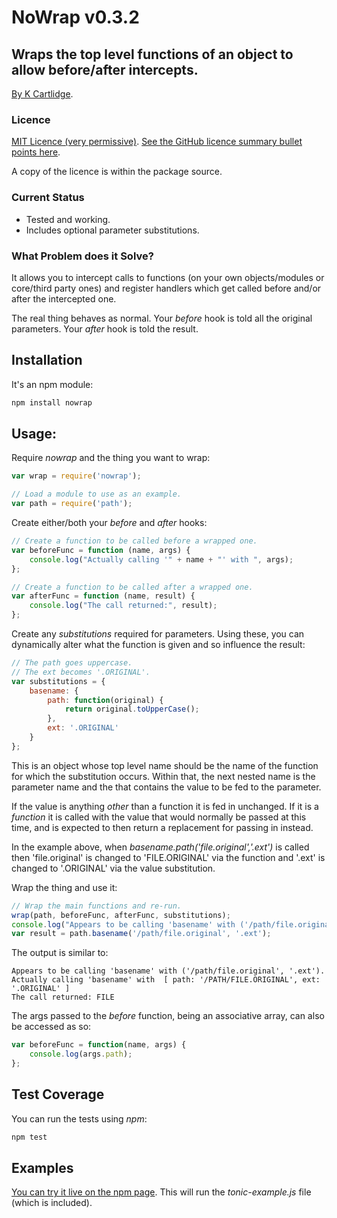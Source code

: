 # NoWrap v0.3.2
## Wraps the top level functions of an object to allow before/after intercepts.

[By K Cartlidge](http://www.kcartlidge.com).

### Licence

[MIT Licence (very permissive)](http://opensource.org/licenses/MIT).
[See the GitHub licence summary bullet points here](http://choosealicense.com/licenses/mit/).

A copy of the licence is within the package source.

### Current Status

* Tested and working.
* Includes optional parameter substitutions.

### What Problem does it Solve?

It allows you to intercept calls to functions (on your own objects/modules
or core/third party ones) and register handlers which get called before
and/or after the intercepted one.

The real thing behaves as normal. Your *before* hook is told all the original
parameters. Your *after* hook is told the result.

## Installation

It's an npm module:

``` sh
npm install nowrap
```

## Usage:

Require *nowrap* and the thing you want to wrap:

``` javascript
var wrap = require('nowrap');

// Load a module to use as an example.
var path = require('path');
```

Create either/both your *before* and *after* hooks:

``` javascript
// Create a function to be called before a wrapped one.
var beforeFunc = function (name, args) {
	console.log("Actually calling '" + name + "' with ", args);
};

// Create a function to be called after a wrapped one.
var afterFunc = function (name, result) {
	console.log("The call returned:", result);
};
```

Create any *substitutions* required for parameters.
Using these, you can dynamically alter what the function
is given and so influence the result:

``` javascript
// The path goes uppercase.
// The ext becomes '.ORIGINAL'.
var substitutions = {
	basename: {
		path: function(original) {
			return original.toUpperCase();
		},
		ext: '.ORIGINAL'
	}
};
```
This is an object whose top level name should be the name
of the function for which the substitution occurs. Within
that, the next nested name is the parameter name and the
that contains the value to be fed to the parameter.

If the value is anything *other* than a function it is fed
in unchanged. If it is a *function* it is called with the value
that would normally be passed at this time, and is expected to
then return a replacement for passing in instead.

In the example above, when *basename.path('file.original','.ext')* is called
then 'file.original' is changed to 'FILE.ORIGINAL' via the function and '.ext' is changed
to '.ORIGINAL' via the value substitution.

Wrap the thing and use it:

``` javascript
// Wrap the main functions and re-run.
wrap(path, beforeFunc, afterFunc, substitutions);
console.log("Appears to be calling 'basename' with ('/path/file.original', '.ext').");
var result = path.basename('/path/file.original', '.ext');
```

The output is similar to:

	Appears to be calling 'basename' with ('/path/file.original', '.ext').
	Actually calling 'basename' with  [ path: '/PATH/FILE.ORIGINAL', ext: '.ORIGINAL' ]
	The call returned: FILE

The args passed to the *before* function, being an associative
array, can also be accessed as so:

``` javascript
var beforeFunc = function(name, args) {
	console.log(args.path);
};
```

## Test Coverage

You can run the tests using *npm*:

``` sh
npm test
```

## Examples

[You can try it live on the npm page](https://www.npmjs.com/package/nowrap).
This will run the *tonic-example.js* file (which is included).

